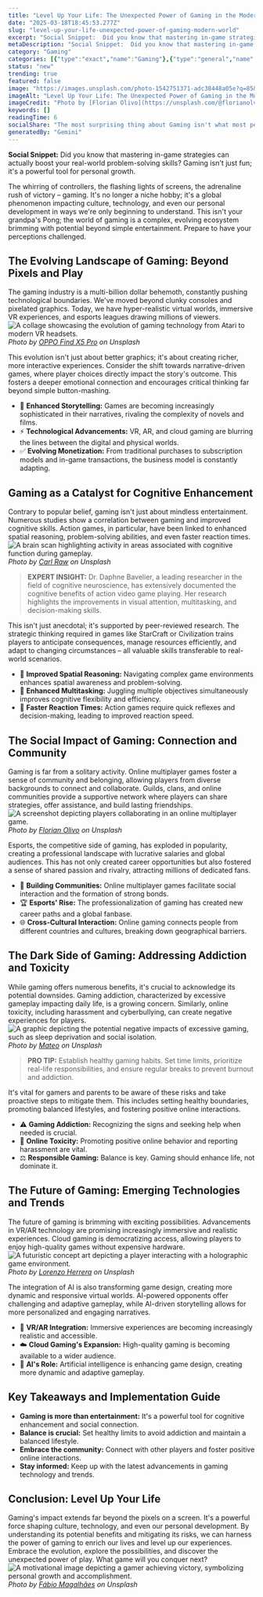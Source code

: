 ```yaml
---
title: "Level Up Your Life: The Unexpected Power of Gaming in the Modern World"
date: "2025-03-18T18:45:53.277Z"
slug: "level-up-your-life-unexpected-power-of-gaming-modern-world"
excerpt: "Social Snippet:  Did you know that mastering in-game strategies can actually boost your real-world problem-solving skills?  Gaming isn't just fun; it's a powerful tool for personal growth."
metaDescription: "Social Snippet:  Did you know that mastering in-game strategies can actually boost your real-world problem-solving skills?  Gaming isn't just fun; it's a p..."
category: "Gaming"
categories: [{"type":"exact","name":"Gaming"},{"type":"general","name":"Entertainment"},{"type":"medium","name":"Software Engineering"},{"type":"specific","name":"Game Development"},{"type":"niche","name":"AI Pathfinding"}]
status: "new"
trending: true
featured: false
image: "https://images.unsplash.com/photo-1542751371-adc38448a05e?q=85&w=1200&fit=max&fm=webp&auto=compress"
imageAlt: "Level Up Your Life: The Unexpected Power of Gaming in the Modern World"
imageCredit: "Photo by [Florian Olivo](https://unsplash.com/@florianolv) on Unsplash"
keywords: []
readingTime: 6
socialShare: "The most surprising thing about Gaming isn't what most people think. Find out what experts really say about this game-changing topic."
generatedBy: "Gemini"
---
```




**Social Snippet:**  Did you know that mastering in-game strategies can actually boost your real-world problem-solving skills?  Gaming isn't just fun; it's a powerful tool for personal growth.

The whirring of controllers, the flashing lights of screens, the adrenaline rush of victory – gaming. It's no longer a niche hobby; it's a global phenomenon impacting culture, technology, and even our personal development in ways we're only beginning to understand. This isn't your grandpa's Pong; the world of gaming is a complex, evolving ecosystem brimming with potential beyond simple entertainment.  Prepare to have your perceptions challenged.

## The Evolving Landscape of Gaming: Beyond Pixels and Play

The gaming industry is a multi-billion dollar behemoth, constantly pushing technological boundaries. We've moved beyond clunky consoles and pixelated graphics.  Today, we have hyper-realistic virtual worlds, immersive VR experiences, and esports leagues drawing millions of viewers.  ![A collage showcasing the evolution of gaming technology from Atari to modern VR headsets.](https://images.unsplash.com/photo-1657664072470-99b02c2143f2?q=85&w=1200&fit=max&fm=webp&auto=compress)
*Photo by [OPPO Find X5 Pro](https://unsplash.com/@oppofindx5pro) on Unsplash*

This evolution isn't just about better graphics; it's about creating richer, more interactive experiences.  Consider the shift towards narrative-driven games, where player choices directly impact the story's outcome. This fosters a deeper emotional connection and encourages critical thinking far beyond simple button-mashing.

* 🔑 **Enhanced Storytelling:** Games are becoming increasingly sophisticated in their narratives, rivaling the complexity of novels and films.
* ⚡ **Technological Advancements:** VR, AR, and cloud gaming are blurring the lines between the digital and physical worlds.
* ✅ **Evolving Monetization:** From traditional purchases to subscription models and in-game transactions, the business model is constantly adapting.

## Gaming as a Catalyst for Cognitive Enhancement

Contrary to popular belief, gaming isn't just about mindless entertainment.  Numerous studies show a correlation between gaming and improved cognitive skills.  Action games, in particular, have been linked to enhanced spatial reasoning, problem-solving abilities, and even faster reaction times.  ![A brain scan highlighting activity in areas associated with cognitive function during gameplay.](https://images.unsplash.com/photo-1511512578047-dfb367046420?q=85&w=1200&fit=max&fm=webp&auto=compress)
*Photo by [Carl Raw](https://unsplash.com/@carltraw) on Unsplash*

> **EXPERT INSIGHT:** Dr. Daphne Bavelier, a leading researcher in the field of cognitive neuroscience, has extensively documented the cognitive benefits of action video game playing.  Her research highlights the improvements in visual attention, multitasking, and decision-making skills.

This isn't just anecdotal; it's supported by peer-reviewed research.  The strategic thinking required in games like StarCraft or Civilization trains players to anticipate consequences, manage resources efficiently, and adapt to changing circumstances – all valuable skills transferable to real-world scenarios.

* 🧠 **Improved Spatial Reasoning:** Navigating complex game environments enhances spatial awareness and problem-solving.
* 🧠 **Enhanced Multitasking:** Juggling multiple objectives simultaneously improves cognitive flexibility and efficiency.
* 🧠 **Faster Reaction Times:**  Action games require quick reflexes and decision-making, leading to improved reaction speed.

## The Social Impact of Gaming: Connection and Community

Gaming is far from a solitary activity.  Online multiplayer games foster a sense of community and belonging, allowing players from diverse backgrounds to connect and collaborate.  Guilds, clans, and online communities provide a supportive network where players can share strategies, offer assistance, and build lasting friendships. ![A screenshot depicting players collaborating in an online multiplayer game.](https://images.unsplash.com/photo-1542751371-adc38448a05e?q=85&w=1200&fit=max&fm=webp&auto=compress)
*Photo by [Florian Olivo](https://unsplash.com/@florianolv) on Unsplash*

Esports, the competitive side of gaming, has exploded in popularity, creating a professional landscape with lucrative salaries and global audiences.  This has not only created career opportunities but also fostered a sense of shared passion and rivalry, attracting millions of dedicated fans.

* 🤝 **Building Communities:** Online multiplayer games facilitate social interaction and the formation of strong bonds.
* 🏆 **Esports' Rise:** The professionalization of gaming has created new career paths and a global fanbase.
* 🌐 **Cross-Cultural Interaction:** Online gaming connects people from different countries and cultures, breaking down geographical barriers.

## The Dark Side of Gaming: Addressing Addiction and Toxicity

While gaming offers numerous benefits, it's crucial to acknowledge its potential downsides.  Gaming addiction, characterized by excessive gameplay impacting daily life, is a growing concern.  Similarly, online toxicity, including harassment and cyberbullying, can create negative experiences for players. ![A graphic depicting the potential negative impacts of excessive gaming, such as sleep deprivation and social isolation.](https://images.unsplash.com/photo-1538481199705-c710c4e965fc?q=85&w=1200&fit=max&fm=webp&auto=compress)
*Photo by [Mateo](https://unsplash.com/@mateovrb) on Unsplash*

> **PRO TIP:**  Establish healthy gaming habits. Set time limits, prioritize real-life responsibilities, and ensure regular breaks to prevent burnout and addiction.

It's vital for gamers and parents to be aware of these risks and take proactive steps to mitigate them.  This includes setting healthy boundaries, promoting balanced lifestyles, and fostering positive online interactions.

* ⚠️ **Gaming Addiction:** Recognizing the signs and seeking help when needed is crucial.
* 🚫 **Online Toxicity:** Promoting positive online behavior and reporting harassment are vital.
* ⚖️ **Responsible Gaming:**  Balance is key.  Gaming should enhance life, not dominate it.

## The Future of Gaming:  Emerging Technologies and Trends

The future of gaming is brimming with exciting possibilities.  Advancements in VR/AR technology are promising increasingly immersive and realistic experiences.  Cloud gaming is democratizing access, allowing players to enjoy high-quality games without expensive hardware.  ![A futuristic concept art depicting a player interacting with a holographic game environment.](https://images.unsplash.com/photo-1550745165-9bc0b252726f?q=85&w=1200&fit=max&fm=webp&auto=compress)
*Photo by [Lorenzo Herrera](https://unsplash.com/@lorenzoherrera) on Unsplash*

The integration of AI is also transforming game design, creating more dynamic and responsive virtual worlds.  AI-powered opponents offer challenging and adaptive gameplay, while AI-driven storytelling allows for more personalized and engaging narratives.

* 🚀 **VR/AR Integration:**  Immersive experiences are becoming increasingly realistic and accessible.
* ☁️ **Cloud Gaming's Expansion:** High-quality gaming is becoming available to a wider audience.
* 🤖 **AI's Role:**  Artificial intelligence is enhancing game design, creating more dynamic and adaptive gameplay.

## Key Takeaways and Implementation Guide

* **Gaming is more than entertainment:** It's a powerful tool for cognitive enhancement and social connection.
* **Balance is crucial:**  Set healthy limits to avoid addiction and maintain a balanced lifestyle.
* **Embrace the community:**  Connect with other players and foster positive online interactions.
* **Stay informed:** Keep up with the latest advancements in gaming technology and trends.

## Conclusion: Level Up Your Life

Gaming's impact extends far beyond the pixels on a screen.  It's a powerful force shaping culture, technology, and even our personal development. By understanding its potential benefits and mitigating its risks, we can harness the power of gaming to enrich our lives and level up our experiences.  Embrace the evolution, explore the possibilities, and discover the unexpected power of play.  What game will you conquer next? ![A motivational image depicting a gamer achieving victory, symbolizing personal growth and accomplishment.](https://images.unsplash.com/photo-1593305841991-05c297ba4575?q=85&w=1200&fit=max&fm=webp&auto=compress)
*Photo by [Fábio Magalhães](https://unsplash.com/@tamarisco) on Unsplash*


<div class="reading-progress-container">
  <div id="reading-progress" class="reading-progress"></div>
</div>

